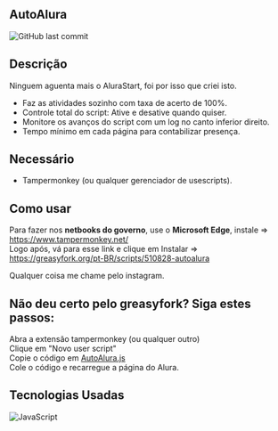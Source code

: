 ## AutoAlura
![GitHub last commit](https://img.shields.io/github/last-commit/alfinhoz-jpg/AutoAlura)

## Descrição
Ninguem aguenta mais o AluraStart, foi por isso que criei isto.</br>
- Faz as atividades sozinho com taxa de acerto de 100%.
- Controle total do script: Ative e desative quando quiser.
- Monitore os avanços do script com um log no canto inferior direito.
- Tempo mínimo em cada página para contabilizar presença.

## Necessário
- Tampermonkey (ou qualquer gerenciador de usescripts).

## Como usar
Para fazer nos <strong>netbooks do governo</strong>, use o <strong>Microsoft Edge</strong>, instale => https://www.tampermonkey.net/ </br>
Logo após, vá para esse link e clique em Instalar => https://greasyfork.org/pt-BR/scripts/510828-autoalura

Qualquer coisa me chame pelo instagram.

## Não deu certo pelo greasyfork? Siga estes passos: 
Abra a extensão tampermonkey (ou qualquer outro)</br>
Clique em "Novo user script"</br>
Copie o código em <a href="/AutoAlura.js">AutoAlura.js</a></br>
Cole o código e recarregue a página do Alura.

## Tecnologias Usadas
![JavaScript](https://img.shields.io/badge/-JavaScript-F7DF1E?style=flat&logo=JavaScript&logoColor=black)


